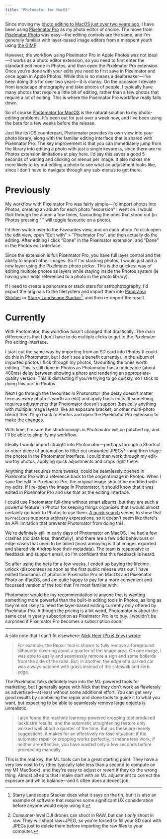 ```yaml
---
title: "Photomator for MacOS"
---
```


Since moving my [photo editing to MacOS just over two years ago][macos-migration], I have been using [Pixelmator Pro][pro] as my photo editor of choice. The move from [Pixelmator Photo][photomator] was easy—the editing controls are the same, and I'm generally familiar with layer-based image editors from a misspent youth using [the GIMP][gimp].

However, the workflow using Pixelmator Pro in Apple Photos was not ideal—it works as a photo editor extension, so you need to first enter the standard edit mode in Photos, and _then_ open the Pixelmator Pro extension. Once you're done with your edits you need to first save in Pixelmator and once again in Apple Photos. While this is no means a dealbreaker—I've been doing this for over two years—it is clunky. On the occasion I deviate from landscape photography and take photos of people, I typically have many photos that require a little bit of editing, rather than a few photos that require a lot of editing. This is where the Pixelmator Pro workflow really falls down.

So of course [Photomator for MacOS][photomator] is the natural solution to my photo-editing problems. It's been out for just over a week now, and I've been using the beta for a few weeks before the release.

Just like its iOS counterpart, Photomator provides its own view into your photo library, along with the familiar editing interface that is shared with Pixelmator Pro. The key improvement is that you can immediately jump from the library into editing a photo with just a single keypress, since there are no Photos extension limitations at play here. I'd say this saves a good 5 seconds of waiting and clicking on menus per image. It also makes me more likely to try out editing a photo to see what an adjustment looks like, since I don't have to navigate through any sub-menus to get there.

# Previously

My workflow with Pixelmator Pro was fairly simple—I'd import photos into Photos, creating an album for each photo "excursion" I went on. I would flick through the album a few times, favouriting the ones that stood out (in Photos pressing "." will toggle favourite on a photo).

I'd then switch over to the Favourites view, and on each photo I'd click open the edit view, open "Edit with" > "Pixelmator Pro", and then actually do the editing. After editing I click "Done" in the Pixelmator extension, and "Done" in the Photos edit interface.

Since the extension is full Pixelmator Pro, you have full layer control and the ability to import other images. So if I'm stacking photos, I would just add a new layer using the Pixelmator photo picker. This is the quickest way of editing multiple photos as layers while staying inside the Photos system (ie having your edits referenced to a photo in the photo library).

If I need to create a panorama or stack stars for astrophotography, I'd export the originals to the filesystem and import them into [Panorama Stitcher][pano-stitcher] or [Starry Landscape Stacker][star-stacker][^star-stacker-foot], and then re-import the result.

[^star-stacker-foot]: Starry Landscape Stacker does what it says on the tin, but it is also an example of software that requires some significant UX consideration before anyone would enjoy using it.

# Currently

With Photomator, this workflow hasn't changed that drastically. The main difference is that I don't have to do multiple clicks to get to the Pixelmator Pro editing interface.

I start out the same way by importing from an SD card into Photos (I could do this in Photomator, but I don't see a benefit currently). In the album of imported photos I flick through my photos, favouriting the ones worth editing. This is still done in Photos as Photomator has a noticeable (about 400ms) delay between showing a photo and rendering an appropriate-quality version. This is distracting if you're trying to go quickly, so I stick to doing this part in Photos.

Next I go through the favourites in Photomator (the delay doesn't matter here as every photo is worth an edit) and apply basic edits. If something requires adjustments that Photomator doesn't support (basically anything with multiple image layers, like an exposure bracket, or other multi-photo blend) then I'll go back to Photos and open the Pixelmator Pro extension to make the changes.

With time, I'm sure the shortcomings in Photomator will be patched up, and I'll be able to simplify my workflow.

Ideally I would import straight into Photomator—perhaps through a Shortcut or other piece of automation to filter out unwanted JPEGs[^unwanted-jpegs]—and then triage the photos in the Photomator interface. I could then work through my edit-worthy photos, applying quick adjustments and crops right there.

Anything that requires more tweaks, could be seamlessly opened in Pixelmator Pro with a reference back to the original image in Photos. When I save the edit in Pixelmator Pro, the original image should be modified with my edits. If I re-open the image in Photomator, it should know that it was edited in Pixelmator Pro and use that as the editing interface.

I could use Photomator full-time without smart albums, but they are such a powerful feature in Photos for keeping things organised that I would almost certainly go back to Photos to use them. [A quick search](https://stackoverflow.com/questions/57108923/swift-how-to-fetch-all-photos-phasset-except-screenshots-burst-live) seems to show that `NSPredicate` supports arbitrary expressions, so it doesn't seem like there's an API limitation that prevents Photomator from doing this.

[^unwanted-jpegs]: Consumer-level DJI drones can shoot in RAW, but can't _only_ shoot in raw. They will shoot raw+JPEG, so you're forced to fill your SD card with JPEGs just to delete them before importing the raw files to your computer.

We're definitely still in early days of Photomator on MacOS. I've had a few crashes (no data loss, thankfully), and there are a few odd behaviours or edge cases that need to be tidied (most annoying is that images exported and shared via Airdrop lose their metadata). The team is responsive to feedback and support email, so I'm confident that this feedback is heard.

So after using the beta for a few weeks, I ended up buying the lifetime unlock (discounted) as soon as the first public release was out. I have edited thousands of photos in Pixelmator Pro on MacOS and Pixelmator Photo on iPadOS, and am quite happy to pay for a more convenient and focussed version of the tool that I'm most familiar with.

Photomator would be my recommendation to anyone that is wanting something more powerful than the built-in editing tools in Photos, as long as they're not likely to need the layer-based editing currently only offered by Pixelmator Pro. Although the pricing is a bit weird, Photomator is about the same cost in yearly subscription as Pixelmator Pro is to buy. I wouldn't be surprised if Pixelmator Pro becomes a subscription soon.

---

A side note that I can't fit elsewhere: [Nick Heer (Pixel Envy) wrote](https://pxlnv.com/linklog/photomator-mac/):

> For example, the Repair tool is shown to fully remove a foreground silhouette covering about a quarter of the image area. On one image, I was able to easily and seamlessly remove a sign and some bollards from the side of the road. But, in another, the edge of a parked car was always patched with grass instead of the sidewalk and kerb edge.

The Pixelmator folks definitely lean into the ML-powered tools for marketing, but I generally agree with Nick that they don't work as flawlessly as advertised—at least without some additional effort. You can get very good results by combining the repair and clone tools to guide it to what you want, but expecting to be able to seamlessly remove large objects is unrealistic.

> I also found the machine learning-powered cropping tool produced lacklustre results, and the automatic straightening feature only worked well about a quarter of the time.
> But, as these are merely suggestions, it makes for an effectively no-lose situation: if the automatic repair or cropping works perfectly, it means less work; if neither are effective, you have wasted only a few seconds before proceeding manually.

This is the real key, the ML tools can be a great starting point. They have a very low cost to try (they typically take less than a second to compute on my M1 MacBook), and they're easy to adjust or revert if they do the wrong thing. Almost all edits that I make start with an ML adjustment to correct the exposure and white balance—and it often does a decent job.

[macos-migration]: https://willhbr.net/2022/03/20/the-good-and-bad-of-photos-for-macos/
[pro]: http://pixelmator.com/pro/
[photomator]: https://www.pixelmator.com/photomator/
[gimp]: https://www.gimp.org
[roadmap]: https://www.pixelmator.com/photomator/roadmap/
[pano-stitcher]: http://panoramastitcher.com
[star-stacker]: https://apps.apple.com/us/app/starry-landscape-stacker/id550326617
